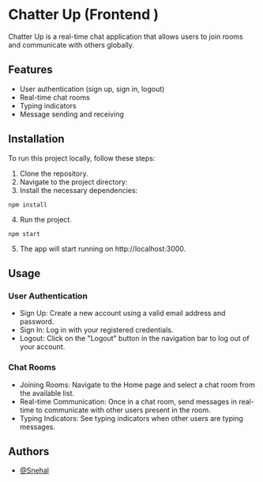 # Chatter Up (Frontend )

Chatter Up is a real-time chat application that allows users to join rooms and communicate with others globally.

## Features

- User authentication (sign up, sign in, logout)
- Real-time chat rooms
- Typing indicators
- Message sending and receiving

## Installation

To run this project locally, follow these steps:

1. Clone the repository.
2. Navigate to the project directory:
3. Install the necessary dependencies:

```
npm install
```

4. Run the project.

```
npm start
```

5. The app will start running on http://localhost:3000.

## Usage

### User Authentication

- Sign Up: Create a new account using a valid email address and password.
- Sign In: Log in with your registered credentials.
- Logout: Click on the "Logout" button in the navigation bar to log out of your account.

### Chat Rooms

- Joining Rooms: Navigate to the Home page and select a chat room from the available list.
- Real-time Communication: Once in a chat room, send messages in real-time to communicate with other users present in the room.
- Typing Indicators: See typing indicators when other users are typing messages.

## Authors

- [@Snehal](https://github.com/Snehal-Salvi)
